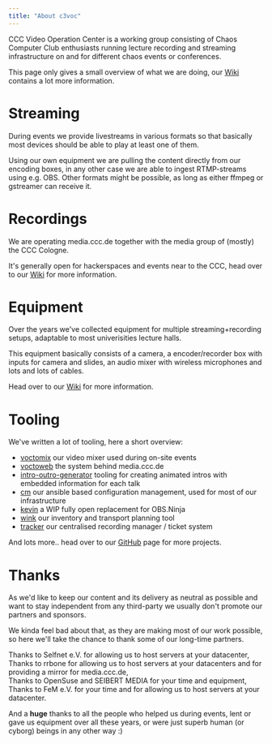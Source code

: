 ```yaml
---
title: "About c3voc"
---
```


CCC Video Operation Center is a working group consisting of Chaos Computer Club enthusiasts running lecture recording and streaming infrastructure on and for different chaos events or conferences.

This page only gives a small overview of what we are doing, our [Wiki](https://c3voc.de/wiki/) contains a lot more information.

# Streaming

During events we provide livestreams in various formats so that basically most devices should be able to play at least one of them.

Using our own equipment we are pulling the content directly from our encoding boxes, in any other case we are able to ingest RTMP-streams using e.g. OBS.
Other formats might be possible, as long as either ffmpeg or gstreamer can receive it.

# Recordings

We are operating media.ccc.de together with the media group of (mostly) the CCC Cologne.

It's generally open for hackerspaces and events near to the CCC, head over to our [Wiki](https://c3voc.de/wiki/faq#we_are_a_hackerspace_activist_group_ccc_erfa_conference_can_you_publish_our_content_on_mediacccde) for more information.

# Equipment

Over the years we've collected equipment for multiple streaming+recording setups, adaptable to most univerisities lecture halls.

This equipment basically consists of a camera, a encoder/recorder box with inputs for camera and slides, an audio mixer with wireless microphones and lots and lots of cables.

Head over to our [Wiki](https://c3voc.de/wiki/hardware) for more information.

# Tooling

We've written a lot of tooling, here a short overview:

- [voctomix](https://github.com/voc/voctomix) our video mixer used during on-site events
- [voctoweb](https://github.com/voc/voctoweb) the system behind media.ccc.de
- [intro-outro-generator](https://github.com/voc/intro-outro-generator) tooling for creating animated intros with embedded information for each talk
- [cm](https://github.com/voc/cm) our ansible based configuration management, used for most of our infrastructure
- [kevin](https://github.com/voc/kevin) a WIP fully open replacement for OBS.Ninja
- [wink](https://github.com/voc/wink) our inventory and transport planning tool
- [tracker](https://github.com/crs-tools/tracker) our centralised recording manager / ticket system

And lots more.. head over to our [GitHub](https://github.com/voc) page for more projects.

# Thanks

As we'd like to keep our content and its delivery as neutral as possible and want to stay independent from any third-party we usually don't promote our partners and sponsors.

We kinda feel bad about that, as they are making most of our work possible, so here we'll take the chance to thank some of our long-time partners.

Thanks to Selfnet e.V. for allowing us to host servers at your datacenter,  
Thanks to rrbone for allowing us to host servers at your datacenters and for providing a mirror for media.ccc.de,  
Thanks to OpenSuse and SEIBERT MEDIA for your time and equipment,  
Thanks to FeM e.V. for your time and for allowing us to host servers at your datacenter.

And a **huge** thanks to all the people who helped us during events, lent or gave us equipment over all these years, or were just superb human (or cyborg) beings in any other way :)
